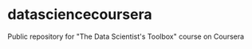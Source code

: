 datasciencecoursera
===================

Public repository for "The Data Scientist's Toolbox" course on Coursera
